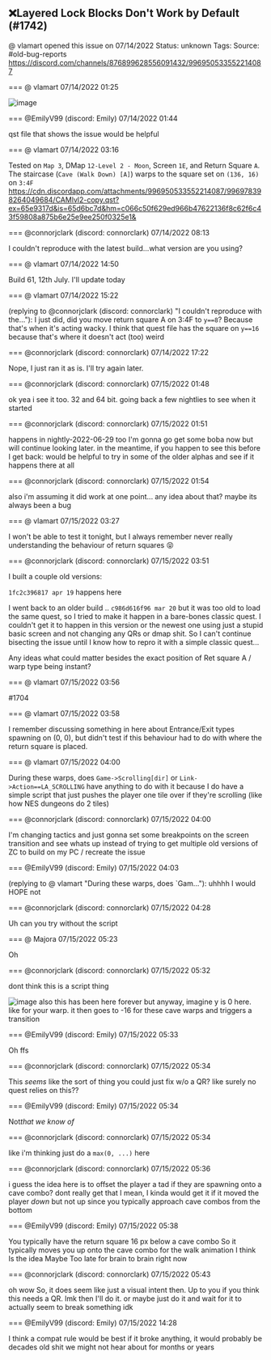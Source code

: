 ## ❌Layered Lock Blocks Don't Work by Default (#1742)
@ vlamart opened this issue on 07/14/2022
Status: unknown
Tags: 
Source: #old-bug-reports https://discord.com/channels/876899628556091432/996950533552214087


=== @ vlamart 07/14/2022 01:25


![image](https://cdn.discordapp.com/attachments/996950533552214087/996950541429112912/20220713_192446.jpg?ex=65e9178b&is=65d6a28b&hm=105e31dc07a21581eba0ae32cbde380e8dc30db9695d01026021833f6f490c67&)

=== @EmilyV99 (discord: Emily) 07/14/2022 01:44

qst file that shows the issue would be helpful

=== @ vlamart 07/14/2022 03:16

Tested on `Map 3`, DMap `12-Level 2 - Moon`, Screen `1E`, and Return Square `A`. The staircase (`Cave (Walk Down) [A]`) warps to the square set on `(136, 16)` on `3:4F`
https://cdn.discordapp.com/attachments/996950533552214087/996978398264049684/CAMlvl2-copy.qst?ex=65e9317d&is=65d6bc7d&hm=c066c50f629ed966b47622136f8c62f6c43f59808a875b6e25e9ee250f0325e1&

=== @connorjclark (discord: connorclark) 07/14/2022 08:13

I couldn't reproduce with the latest build...what version are you using?

=== @ vlamart 07/14/2022 14:50

Build 61, 12th July. I'll update today

=== @ vlamart 07/14/2022 15:22

(replying to @connorjclark (discord: connorclark) "I couldn't reproduce with the…"): I just did, did you move return square A on 3:4F to `y==8`? Because that's when it's acting wacky. I think that quest file has the square on `y==16` because that's where it doesn't act (too) weird

=== @connorjclark (discord: connorclark) 07/14/2022 17:22

Nope, I just ran it as is. I'll try again later.

=== @connorjclark (discord: connorclark) 07/15/2022 01:48

ok yea i see it too. 32 and 64 bit. going back a few nightlies to see when it started

=== @connorjclark (discord: connorclark) 07/15/2022 01:51

happens in nightly-2022-06-29 too
I'm gonna go get some boba now but will continue looking later. in the meantime, if you happen to see this before I get back: would be helpful to try in some of the older alphas and see if it happens there at all

=== @connorjclark (discord: connorclark) 07/15/2022 01:54

also i'm assuming it did work at one point... any idea about that? maybe its always been a bug

=== @ vlamart 07/15/2022 03:27

I won't be able to test it tonight, but I always remember never really understanding the behaviour of return squares 😝

=== @connorjclark (discord: connorclark) 07/15/2022 03:51

I built a couple old versions:

`1fc2c396817 apr 19` happens here

I went back to an older build .. `c986d616f96 mar 20` but it was too old to load the same quest, so I  tried to make it happen in a bare-bones classic quest. I couldn't get it to happen in this version or the newest one using just a stupid basic screen and not changing any QRs or dmap shit. So I can't continue bisecting the issue until I know how to repro it with a simple classic quest...

Any ideas what could matter besides the exact position of Ret square A / warp type being instant?

=== @ vlamart 07/15/2022 03:56

#1704

=== @ vlamart 07/15/2022 03:58

I remember discussing something in here about Entrance/Exit types spawning on (0, 0), but didn't test if this behaviour had to do with where the return square is placed.

=== @ vlamart 07/15/2022 04:00

During these warps, does `Game->Scrolling[dir]` or `Link->Action==LA_SCROLLING` have anything to do with it because I do have a simple script that just pushes the player one tile over if they're scrolling (like how NES dungeons do 2 tiles)

=== @connorjclark (discord: connorclark) 07/15/2022 04:00

I'm changing tactics and just gonna set some breakpoints on the screen transition and see whats up
instead of trying to get multiple old versions of ZC to build on my PC / recreate the issue

=== @EmilyV99 (discord: Emily) 07/15/2022 04:03

(replying to @ vlamart "During these warps, does `Gam…"): uhhhh
I would HOPE not

=== @connorjclark (discord: connorclark) 07/15/2022 04:28

Uh can you try without the script

=== @ Majora 07/15/2022 05:23

Oh

=== @connorjclark (discord: connorclark) 07/15/2022 05:32

dont think this is a script thing

![image](https://cdn.discordapp.com/attachments/996950533552214087/997375063626104852/unknown.png?ex=65eaa2e9&is=65d82de9&hm=fc4194bf5e22039c1d7a59ad4bf98bcfab4778bf56b609427bbe513da4a35c61&)
also this has been here forever
but anyway, imagine y is 0 here. like for your warp. it then goes to -16 for these cave warps
and triggers a transition

=== @EmilyV99 (discord: Emily) 07/15/2022 05:33

Oh ffs

=== @connorjclark (discord: connorclark) 07/15/2022 05:34

This _seems_ like the sort of thing you could just fix w/o a QR?
like surely
no quest relies on this??

=== @EmilyV99 (discord: Emily) 07/15/2022 05:34

Not*that we know of*

=== @connorjclark (discord: connorclark) 07/15/2022 05:34

like i'm thinking just do a `max(0, ...)` here

=== @connorjclark (discord: connorclark) 07/15/2022 05:36

i guess the idea here is to offset the player a tad if they are spawning onto a cave combo?
dont really get that
I mean, I kinda would get it if it moved the player _down_ but not up
since you typically approach cave combos from the bottom

=== @EmilyV99 (discord: Emily) 07/15/2022 05:38

You typically have the return square 16 px below a cave combo
So it typically moves you up onto the cave combo for the walk animation
I think
Is the idea
Maybe
Too late for brain to brain right now

=== @connorjclark (discord: connorclark) 07/15/2022 05:43

oh wow
So, it does seem like just a visual intent then.
Up to you if you think this needs a QR. lmk  then I'll do it.
or maybe just do it and wait for it to actually seem to break something
idk

=== @EmilyV99 (discord: Emily) 07/15/2022 14:28

I think a compat rule would be best
if it broke anything, it would probably be decades old shit we might not hear about for months or years
